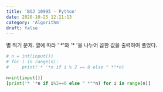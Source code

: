 ```yaml
---
title: 'BOJ 10995 - Python'
date: 2020-10-25 12:21:13
category: 'Algorithm'
draft: false
---
```

별 찍기 문제. 열에 따라 ' *'와 '\* '을 나누어 곱한 값을 출력하여 풀었다.
```python
# n = int(input())
# for i in range(n):
#     print('* '*n if i % 2 == 0 else " *"*n)

n=int(input())
[print('* '*n if i%2==0 else " *"*n) for i in range(n)]

```